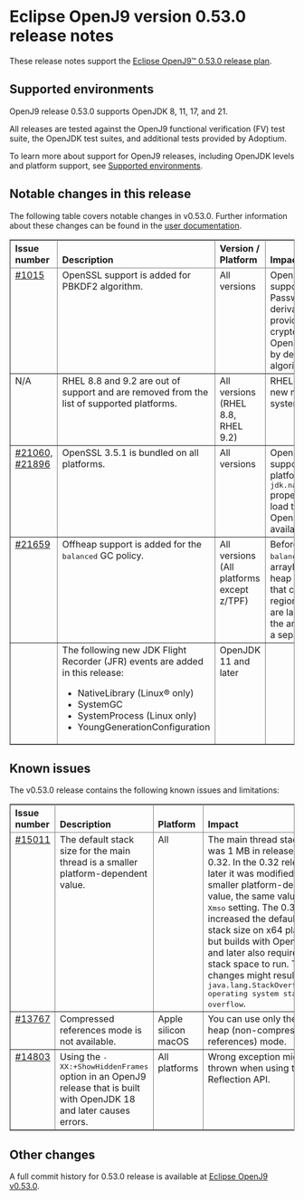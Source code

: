 <!--
* Copyright (c) 2025 IBM Corp. and others
*
* This program and the accompanying materials are made
* available under the terms of the Eclipse Public License 2.0
* which accompanies this distribution and is available at
* https://www.eclipse.org/legal/epl-2.0/ or the Apache
* License, Version 2.0 which accompanies this distribution and
* is available at https://www.apache.org/licenses/LICENSE-2.0.
*
* This Source Code may also be made available under the
* following Secondary Licenses when the conditions for such
* availability set forth in the Eclipse Public License, v. 2.0
* are satisfied: GNU General Public License, version 2 with
* the GNU Classpath Exception [1] and GNU General Public
* License, version 2 with the OpenJDK Assembly Exception [2].
*
* [1] https://www.gnu.org/software/classpath/license.html
* [2] https://openjdk.org/legal/assembly-exception.html
*
* SPDX-License-Identifier: EPL-2.0 OR Apache-2.0 OR GPL-2.0-only WITH Classpath-exception-2.0 OR GPL-2.0-only WITH OpenJDK-assembly-exception-1.0
-->

# Eclipse OpenJ9 version 0.53.0 release notes

These release notes support the [Eclipse OpenJ9&trade; 0.53.0 release plan](https://projects.eclipse.org/projects/technology.openj9/releases/0.53.0/plan).

## Supported environments

OpenJ9 release 0.53.0 supports OpenJDK 8, 11, 17, and 21.

All releases are tested against the OpenJ9 functional verification (FV) test suite, the OpenJDK test suites, and additional tests provided by Adoptium.

To learn more about support for OpenJ9 releases, including OpenJDK levels and platform support, see [Supported environments](https://eclipse.org/openj9/docs/openj9_support/index.html).

## Notable changes in this release

The following table covers notable changes in v0.53.0. Further information about these changes can be found in the [user documentation](https://www.eclipse.org/openj9/docs/version0.53/).

<table cellpadding="4" cellspacing="0" summary="" width="100%" rules="all" frame="border" border="1"><thead align="left">
<tr>
<th valign="bottom">Issue number</th>
<th valign="bottom">Description</th>
<th valign="bottom">Version / Platform</th>
<th valign="bottom">Impact</th>
</tr>
</thead>
<tbody>

<tr>
<td valign="top">
<a href="https://github.com/ibmruntimes/openj9-openjdk-jdk/pull/1015">#1015
</td>
<td valign="top">OpenSSL support is added for PBKDF2 algorithm.</td>
<td valign="top">All versions</td>
<td valign="top">OpenSSL native cryptographic support is added for the Password based key derivation (PBKDF2) algorithm, providing improved cryptographic performance. OpenSSL support is enabled by default for the PBKDF2 algorithm.</td>
</tr>

<tr>
<td valign="top">N/A </td>
<td valign="top">RHEL 8.8 and 9.2 are out of support and are removed from the list of supported platforms.</td>
<td valign="top">All versions (RHEL 8.8, RHEL 9.2) </td>
<td valign="top">RHEL 8.10 and 9.4 are the new minimum operating system levels.</td>
</tr>

<tr>
<td valign="top"><a href="https://github.com/eclipse-openj9/openj9/pull/21060">#21060, <a href="https://github.com/eclipse-openj9/openj9/pull/21896">#21896
 </td>
<td valign="top">OpenSSL 3.5.1 is bundled on all platforms.</td>
<td valign="top">All versions </td>
<td valign="top">OpenSSL 3.5.1 is now supported and bundled on all platforms. You can use the <tt>jdk.native.openssl.skipBundled</tt> property to specify whether to load the pre-packaged OpenSSL library or the library available on the system path.</td>
</tr>

<tr>
<td valign="top"><a href="https://github.com/eclipse-openj9/openj9/pull/21659">#21659</td>
<td valign="top">Offheap support is added for the <tt>balanced</tt> GC policy.</td>
<td valign="top">All versions (All platforms except z/TPF)</td>
<td valign="top">Before the 0.53.0 release, the <tt>balanced</tt> GC policy used an arraylet representation in the heap to support large arrays that cannot be contained in a region. Now, if the array's data are larger than a region size, the array's data are stored into a separate area, Offheap.</td>
</tr>

<tr>
<td valign="top"></td>
<td valign="top">The following new JDK Flight Recorder (JFR) events are added in this release:

- NativeLibrary (Linux&reg; only)
- SystemGC
- SystemProcess (Linux only)
- YoungGenerationConfiguration</td>
<td valign="top">OpenJDK 11 and later</td>
<td valign="top"></td>
</tr>
</tbody>
</table>

## Known issues

The v0.53.0 release contains the following known issues and limitations:

<table cellpadding="4" cellspacing="0" summary="" width="100%" rules="all" frame="border" border="1">
<thead align="left">
<tr>
<th valign="bottom">Issue number</th>
<th valign="bottom">Description</th>
<th valign="bottom">Platform</th>
<th valign="bottom">Impact</th>
<th valign="bottom">Workaround</th>
</tr>
</thead>

<tbody>
<tr>
<td valign="top"><a href="https://github.com/eclipse-openj9/openj9/issues/15011">#15011</a></td>
<td valign="top">The default stack size for the main thread is a smaller platform-dependent value.</td>
<td valign="top">All</td>
<td valign="top">The main thread stack size was 1 MB in releases before 0.32. In the 0.32 release and later it was modified to a smaller
platform-dependent value, the same value as the <tt>-Xmso</tt> setting. The 0.33 release increased the default <tt>-Xmso</tt> stack size
on x64 platforms, but builds with OpenJDK 17 and later also require more stack space to run. These changes might result in a
<tt>java.lang.StackOverflowError: operating system stack overflow</tt>.</td>
<td valign="top">Use <tt>-Xmso</tt> to set the default stack size. See the default value by using <tt>-verbose:sizes</tt>.</td>
</tr>

<tr>
<td valign="top"><a href="https://github.com/eclipse-openj9/openj9/issues/13767">#13767</a></td>
<td valign="top">Compressed references mode is not available.</td>
<td valign="top">Apple silicon macOS</td>
<td valign="top">You can use only the large heap (non-compressed references) mode.</td>
<td valign="top">None</td>
</tr>

<tr>
<td valign="top"><a href="https://github.com/eclipse-openj9/openj9/issues/14803">#14803</a></td>
<td valign="top">Using the <tt>-XX:+ShowHiddenFrames</tt> option in an OpenJ9 release that is built with OpenJDK 18 and later causes errors.</td>
<td valign="top">All platforms</td>
<td valign="top">Wrong exception might be thrown when using the Reflection API.</td>
<td valign="top">Avoid using the <tt>-XX:+ShowHiddenFrames</tt> option with OpenJDK 18 and later.</td>
</tr>

</tbody>
</table>

## Other changes

A full commit history for 0.53.0 release is available at [Eclipse OpenJ9 v0.53.0](https://github.com/eclipse-openj9/openj9/releases/tag/openj9-0.53.0).
